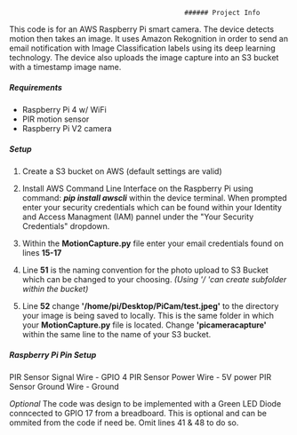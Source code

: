 												###### Project Info

This code is for an AWS Raspberry Pi smart camera. The device detects motion then takes an image. It uses Amazon Rekognition in order to send an email notification with Image Classification labels using its deep learning technology. The device also uploads the image capture into an S3 bucket with a timestamp image name. 

##### Requirements
- Raspberry Pi 4 w/ WiFi
- PIR motion sensor 
- Raspberry Pi V2 camera

##### Setup
1. Create a S3 bucket on AWS (default settings are valid)

2. Install AWS Command Line Interface on the Raspberry Pi using command: ***pip install awscli*** within the device terminal. When prompted enter your security credentials which can be found within your Identity and Access Managment (IAM) pannel under the "Your Security Credentials" dropdown.

3. Within the **MotionCapture.py** file enter your email credentials found on lines **15-17**

4. Line **51** is the naming convention for the photo upload to S3 Bucket which can be changed to your choosing. *(Using '/ 'can create subfolder within the bucket)*

5. Line **52** change **'/home/pi/Desktop/PiCam/test.jpeg'** to the directory your image is being saved to locally. This is the same folder in which your **MotionCapture.py** file is located. Change **'picameracapture'** within the same line to the name of your S3 bucket. 

##### Raspberry Pi Pin Setup
PIR Sensor Signal Wire - GPIO 4
PIR Sensor Power Wire - 5V power
PIR Sensor Ground Wire - Ground

*Optional*
The code was design to be implemented with a Green LED Diode conncected to GPIO 17 from a breadboard. This is optional and can be ommited from the code if need be. Omit lines 41 & 48 to do so.
